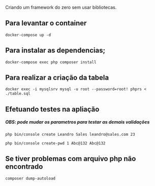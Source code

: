 Criando um framework do zero sem usar bibliotecas. 

## Para levantar o container 
```
docker-compose up -d
```

## Para instalar as dependencias;
```
docker-compose exec php composer install
```

## Para realizar a criação da tabela
```
docker exec -i mysqlsrv mysql -u root --password=root! phprs < ./table.sql
```


## Efetuando testes na apliação

##### OBS: pode mudar os parametros para testar as demais validações


```
php bin/console create Leandro Sales leandro@sales.com 23
```

```
php bin/console create-pwd 1 Abc@132 Abc@132
```


## Se tiver problemas com arquivo php não encontrado

```
composer dump-autoload
```

